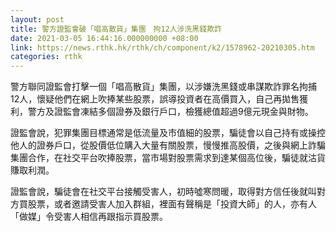 ```yaml
---
layout: post
title: 警方證監會破「唱高散貨」集團　拘12人涉洗黑錢欺詐
date: 2021-03-05 16:44:16.000000000 +08:00
link: https://news.rthk.hk/rthk/ch/component/k2/1578962-20210305.htm
categories: rthk
---
```


警方聯同證監會打擊一個「唱高散貨」集團，以涉嫌洗黑錢或串謀欺詐罪名拘捕12人，懷疑他們在網上吹捧某些股票，誤導投資者在高價買入，自己再拋售獲利，警方及證監會凍結多個證券及銀行戶口，檢獲總值超過9億元現金與財物。

證監會說，犯罪集團目標通常是低流量及市值細的股票，騙徒會以自己持有或操控他人的證券戶口，從股價低位購入大量有關股票，慢慢推高股價，之後與網上詐騙集團合作，在社交平台吹捧股票，當市場對股票需求到達某個高位後，騙徒就沽貨賺取利潤。

證監會說，騙徒會在社交平台接觸受害人，初時噓寒問暖，取得對方信任後就叫對方買股票，或者邀請受害人加入群組，裡面有聲稱是「投資大師」的人，亦有人「做媒」令受害人相信再跟指示買股票。

